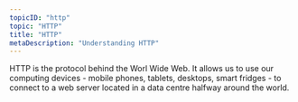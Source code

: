 ```yaml
---
topicID: "http"
topic: "HTTP"
title: "HTTP"
metaDescription: "Understanding HTTP"
---
```


HTTP is the protocol behind the Worl Wide Web. It allows us to use our computing devices - mobile phones, tablets, desktops, smart fridges - to connect to a web server located in a data centre halfway around the world.
